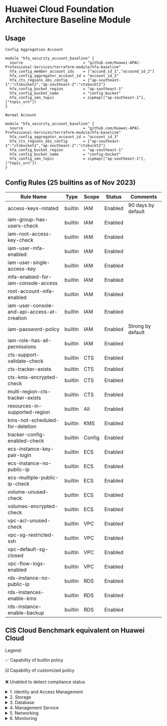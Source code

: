 # Huawei Cloud Foundation Architecture Baseline Module

## Usage
`Config Aggregation Account`  

```hcl
module "hfa_security_account_baseline" {
  source                           = "github.com/Huawei-APAC-Professional-Services/terraform-module/hfa-baseline"
  hfa_config_member_account_ids    = ["accund_id_1","accound_id_2"]
  hfa_config_aggregator_account_id = "account_id_3"
  hfa_cts_regions_obs_config       = {"ap-southeast-1":"ctsbucket1","ap-southeast-2":"ctsbuckt2"}
  hfa_config_bucket_region         = "ap-southeast-1"
  hfa_config_bucket_name           = "config-bucket"
  hfa_config_smn_topic             = zipmap(["ap-southeast-1"], ["topic_urn"])
}
``` 

`Normal Account` 
```hcl
module "hfa_security_account_baseline" {
  source                           = "github.com/Huawei-APAC-Professional-Services/terraform-module/hfa-baseline"
  hfa_config_aggregator_account_id = "account_id_3"
  hfa_cts_regions_obs_config       = {"ap-southeast-1":"ctsbucket1","ap-southeast-2":"ctsbuckt2"}
  hfa_config_bucket_region         = "ap-southeast-1"
  hfa_config_bucket_name           = "config-bucket"
  hfa_config_smn_topic             = zipmap(["ap-southeast-1"], ["topic_urn"])
}
``` 

## Config Rules (25 builtins as of Nov 2023)
| Rule Name                                   | Type    | Scope  | Status  | Comments           |
|---------------------------------------------|---------|--------|---------|--------------------|
| access-keys-rotated                         | builtin | IAM    | Enabled | 90 days by default |
| iam-group-has-users-check                   | builtin | IAM    | Enabled |                    |
| iam-root-access-key-check                   | builtin | IAM    | Enabled |                    |
| iam-user-mfa-enabled                        | builtin | IAM    | Enabled |                    |
| iam-user-single-access-key                  | builtin | IAM    | Enabled |                    |
| mfa-enabled-for-iam-console-access          | builtin | IAM    | Enabled |                    |
| root-account-mfa-enabled                    | builtin | IAM    | Enabled |                    |
| iam-user-console-and-api-access-at-creation | builtin | IAM    | Enabled |                    |
| iam-password-policy                         | builtin | IAM    | Enabled | Strong by default  |
| iam-role-has-all-permissions                | builtin | IAM    | Enabled |                    |
| cts-support-validate-check                  | builtin | CTS    | Enabled |                    |
| cts-tracker-exists                          | builtin | CTS    | Enabled |                    |
| cts-kms-encrypted-check                     | builtin | CTS    | Enabled |                    |
| multi-region-cts-tracker-exists             | builtin | CTS    | Enabled |                    |
| resources-in-supported-region               | builtin | All    | Enabled |                    |
| kms-not-scheduled-for-deletion              | builtin | KMS    | Enabled |                    |
| tracker-config-enabled-check                | builtin | Config | Enabled |                    |
| ecs-instance-key-pair-login                 | builtin | ECS    | Enabled |                    |
| ecs-instance-no-public-ip                   | builtin | ECS    | Enabled |                    |
| ecs-multiple-public-ip-check                | builtin | ECS    | Enabled |                    |
| volume-unused-check                         | builtin | ECS    | Enabled |                    |
| volumes-encrypted-check                     | builtin | ECS    | Enabled |                    |
| vpc-acl-unused-check                        | builtin | VPC    | Enabled |                    |
| vpc-sg-restricted-ssh                       | builtin | VPC    | Enabled |                    |
| vpc-default-sg-closed                       | builtin | VPC    | Enabled |                    |
| vpc-flow-logs-enabled                       | builtin | VPC    | Enabled |                    |
| rds-instance-no-public-ip                   | builtin | RDS    | Enabled |                    |
| rds-instances-enable-kms                    | builtin | RDS    | Enabled |                    |
| rds-instance-enable-backup                  | builtin | RDS    | Enabled |                    |

## CIS Cloud Benchmark equivalent on Huawei Cloud

Legend:

:white_check_mark: Capability of builtin policy

:ballot_box_with_check: Capability of customized policy

:x: Unabled to detect compliance status


<details>

<summary>1. Identity and Access Management</summary>

This section contains recommendations for configuring identity and access management related options.

- [ ]  1.1 Maintain account contact details [`Config`: :x:]
:bangbang: **Change Event is captured by CTS but not supported by Key Event Notifications and Config**
- [ ]  1.2 Ensure no 'root' user account access key exists [`Config`: :x:]
- [ ]  1.3 Ensure MFA is enabled for the 'root' user account [`Config`: :white_check_mark:]
- [ ]  1.4 Eliminate use of the 'root' user for administrative and daily tasks [`Config`: :x:]
- [x]  1.5 Ensure IAM password policy requires strong password or minimum length of 14 or greater [`Config`: :white_check_mark:]
- [x]  1.6 Ensure IAM password policy prevents password reuse [`Config`: :x:]
- [ ]  1.7 Ensure multi-factor authentication (MFA) is enabled for all IAM users that have a console password [`Config`: :white_check_mark:]
- [ ]  1.8 Do not setup access keys during initial user setup for all IAM users that have a console password [`Config`: :white_check_mark:]
- [ ]  1.9 Ensure credentials unused for 45 days or greater are disabled [`Config`: :x:]
- [ ]  1.10 Ensure there is only one active access key available for any single IAM user with console access [`Config`: :white_check_mark:]
- [ ]  1.11 Ensure access keys are rotated every 90 days or less [`Config`: :white_check_mark:]
- [ ]  1.12 Ensure IAM Users Receive Permissions Only Through Groups [`Config`: :x:]
- [ ]  1.13 Ensure IAM policies that allow full "*:*" administrative privileges are not attached [`Config`: :white_check_mark:]
- [ ]  1.14 Ensure hardware MFA is enabled for the 'root' user account [`Config`: :white_check_mark:]
- [ ]  1.15 Ensure IAM users are managed centrally via identity federation or AWS Organizations for multi-account environments [`Config`: :x:]
- [ ]  1.16 Ensure IAM users are managed centrally via identity federation or AWS Organizations for multi-account environments [`Config`: :ballot_box_with_check:]
</details>

<details>

<summary>2. Storage</summary>

This section contains recommendations for storage related services.

- [x]  2.1 Ensure MFA Delete is enabled on OBS buckets [`Config`: :x:]
           :information_source: **Critial Operation Protection enabled**
- [ ]  2.2 Ensure that OBS Buckets are not public accessible [`Config`: :x:]
- [ ]  2.3 Ensure that encryption is enabled for SFS file systems [`Config`: :x:]
- [ ]  2.1 Ensure EBS Volume Encryption is Enabled in all Regions [`Config`: :white_check_mark:]

</details>


<details>
<summary>3. Database</summary>

- [ ]  3.1 Ensure that encryption-at-rest is enabled for RDS Instances [`Config`: :white_check_mark:]
- [ ]  3.2 Ensure that public access is not given to RDS Instance [`Config`: :white_check_mark:]
- [ ]  3.3 Ensure that automated backup is enabled RDS Instance [`Config`: :white_check_mark:]

</details>


<details>
<summary>4. Management Service</summary>
This section contains recommendations for management related services.

- [x]  4.1 Ensure CTS is enabled in all regions [`Config`: :white_check_mark:]
- [x]  4.2 Ensure CTS log file validation is enabled [`Config`: :white_check_mark:]
- [x]  4.3 Ensure the OBS bucket used to store CTS logs is not publicly accessible [`Config`: :x:]
- [ ]  4.4 Ensure CTS trails are integrated with LTS  [`Config`: :x:]
- [x]  4.5 Ensure Config is enabled in all regions [`Config`: :white_check_mark:]
- [ ]  4.6 Ensure OBS bucket access logging is enabled on the CTS OBS bucket [`Config`: :x:]
- [x]  4.7 Ensure CTS logs are encrypted at rest using KMS CMKs [`Config`: :x:]
- [ ]  4.8 Ensure rotation for customer created symmetric CMKs is enabled [`Config`: :x:]
- [ ]  4.9 Ensure VPC flow logging is enabled in all VPCs [`Config`: :x:]
- [ ]  4.10 Ensure that Object-level logging for write events is enabled for OBS bucket [`Config`: :x:]

</details>

<details>
<summary>5. Networking</summary>

- [ ]  5.1 Ensure no Network ACLs allow ingress from 0.0.0.0/0 to remote server administration ports [`Config`: :x:]
- [ ]  5.2 Ensure no security groups allow ingress from 0.0.0.0/0 to remote server administration ports [`Config`: :x:]
- [ ]  5.3 Ensure no security groups allow ingress from ::/0 to remote server administration ports [`Config`: :x:]
- [ ]  5.4 Ensure no security groups allow ingress from ::/0 to remote server administration ports [`Config`: :x:]
- [ ]  5.5 Ensure the default security group of every VPC restricts all traffic [`Config`: :x:]

</details>

<details>
<summary>6. Monitoring</summary>

- [ ]  6.1 Ensure unauthorized API calls are monitored [`CTS Key Events Notifications`: :x:]
- [ ]  6.2 Ensure management console sign-in without MFA is monitored [`CTS Key Events Notifications`: :x:]
- [x]  6.3 Ensure usage of 'root' account is monitored [`CTS Key Events Notifications`: :white_check_mark:]
- [x]  6.4 Ensure IAM policy changes are monitored [`CTS Key Events Notifications`: :white_check_mark:]
- [x]  6.5 Ensure CTS configuration changes are monitored [`CTS Key Events Notifications`: :white_check_mark:]
- [ ]  6.6 Ensure Huawei Cloud Management Console authentication failures are monitored[`CTS Key Events Notifications`:  :x:]
- [x]  6.7 Ensure disabling or scheduled deletion of customer created CMKs is monitored [`CTS Key Events Notifications`:  :white_check_mark:]
- [x]  6.8 Ensure OBS bucket policy changes are monitored [`CTS Key Events Notifications`:  :white_check_mark:]
- [x]  6.9 Ensure Config configuration changes are monitored [`CTS Key Events Notifications`:  :white_check_mark:]
- [x]  6.10 Ensure security group changes are monitored[`CTS Key Events Notifications`:  :white_check_mark:]
- [x]  6.11 Ensure Network Access Control Lists (NACL) changes are monitored [`CTS Key Events Notifications`:  :white_check_mark:]
- [x]  6.12 Ensure route table changes are monitored [`CTS Key Events Notifications`:  :white_check_mark:]
- [x]  6.13 Ensure VPC changes are monitored [`CTS Key Events Notifications`:  :white_check_mark:]
- [x]  6.14 Ensure Organizations changes are monitored [`CTS Key Events Notifications`:  :white_check_mark:]
- [ ]  6.15 Ensure Account information changes are monitored [`CTS Key Events Notifications`: :x:]

</details>